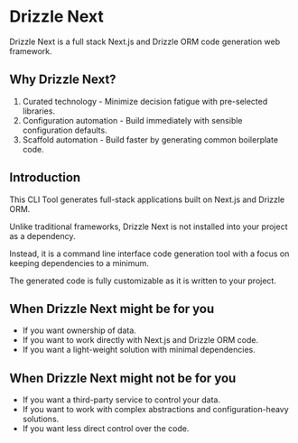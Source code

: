 # Drizzle Next

Drizzle Next is a full stack Next.js and Drizzle ORM code generation web framework.

## Why Drizzle Next?

1. Curated technology - Minimize decision fatigue with pre-selected libraries.
2. Configuration automation - Build immediately with sensible configuration defaults.
3. Scaffold automation - Build faster by generating common boilerplate code.

## Introduction

This CLI Tool generates full-stack applications built on Next.js and Drizzle ORM.

Unlike traditional frameworks, Drizzle Next is not installed into your project as a dependency.

Instead, it is a command line interface code generation tool with a focus on keeping dependencies to a minimum.

The generated code is fully customizable as it is written to your project.

## When Drizzle Next might be for you

- If you want ownership of data.
- If you want to work directly with Next.js and Drizzle ORM code.
- If you want a light-weight solution with minimal dependencies.

## When Drizzle Next might not be for you

- If you want a third-party service to control your data.
- If you want to work with complex abstractions and configuration-heavy solutions.
- If you want less direct control over the code.

